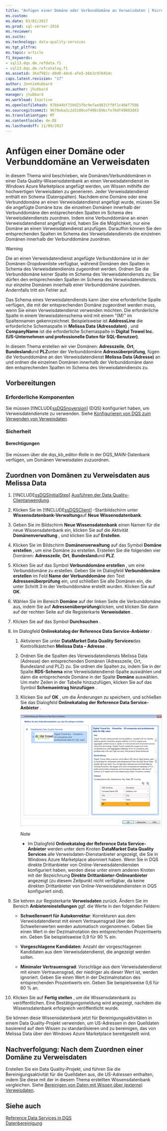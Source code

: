 ```yaml
---
title: "Anfügen einer Domäne oder Verbunddomäne an Verweisdaten | Microsoft-Dokumentation"
ms.custom: 
ms.date: 03/01/2017
ms.prod: sql-server-2016
ms.reviewer: 
ms.suite: 
ms.technology: data-quality-services
ms.tgt_pltfrm: 
ms.topic: article
f1_keywords:
- sql13.dqs.dm.refdata.f1
- sql13.dqs.dm.refcatalog.f1
ms.assetid: 36af981c-d0d0-4dc6-afe5-bbb3c97845dc
caps.latest.revision: "17"
author: JennieHubbard
ms.author: jhubbard
manager: jhubbard
ms.workload: Inactive
ms.openlocfilehash: 97bb44bf750d25fbc9efae9831ff0f1c466f7586
ms.sourcegitcommit: 9678eba3c2d3100cef408c69bcfe76df49803d63
ms.translationtype: MT
ms.contentlocale: de-DE
ms.lasthandoff: 11/09/2017
---
```

# <a name="attach-domain-or-composite-domain-to-reference-data"></a>Anfügen einer Domäne oder Verbunddomäne an Verweisdaten
  In diesem Thema wird beschrieben, wie Domänen/Verbunddomänen in einer Data Quality-Wissensdatenbank an einen Verweisdatendienst im Windows Azure Marketplace angefügt werden, um Wissen mithilfe der hochwertigen Verweisdaten zu generieren. Jeder Verweisdatendienst enthält ein Schema (Datenspalten). Nachdem eine Domäne oder eine Verbunddomäne an einen Verweisdatendienst angefügt wurde, müssen Sie die angefügte Domäne bzw. die einzelnen Domänen innerhalb der Verbunddomäne den entsprechenden Spalten im Schema des Verweisdatendiensts zuordnen. Indem eine Verbunddomäne an einen Verweisdatendienst angefügt wird, haben Sie die Möglichkeit, nur eine Domäne an einen Verweisdatendienst anzufügen. Daraufhin können Sie den entsprechenden Spalten im Schema des Verweisdatendiensts die einzelnen Domänen innerhalb der Verbunddomäne zuordnen.  
  
> [!WARNING]  
>  Die an einen Verweisdatendienst angefügte Verbunddomäne ist in der Domänen-Dropdownliste verfügbar, während Domänen den Spalten in Schema des Verweisdatendiensts zugeordnet werden. Ordnen Sie die Verbunddomäne keiner Spalte im Schema des Verweisdatendiensts zu; Sie dürfen den entsprechenden Spalten im Schema des Verweisdatendiensts nur einzelne Domänen innerhalb einer Verbunddomäne zuordnen. Andernfalls tritt ein Fehler auf.  
  
 Das Schema eines Verweisdatendiensts kann über eine erforderliche Spalte verfügen, die mit der entsprechenden Domäne zugeordnet werden muss, wenn Sie einen Verweisdatendienst verwenden möchten. Die erforderliche Spalte in einem Verweisdatenschema wird mit einem "(M)" im Spaltennamen gekennzeichnet. Beispielsweise ist **AddressLine** die erforderliche Schemaspalte in **Melissa Data (Adressdaten)** , und **CompanyName** ist die erforderliche Schemaspalte in **Digital Trowel Inc. (US-Unternehmen und professionelle Daten für SQL-Benutzer)**.  
  
 In diesem Thema erstellen wir vier Domänen: **Adresszeile**, **Ort**, **Bundesland**und **PLZ**unter der Verbunddomäne **Adressüberprüfung**, fügen die Verbunddomäne an den Verweisdatendienst **Melissa Data (Adresse)** an und ordnen die einzelnen Domänen innerhalb der Verbunddomäne dann den entsprechenden Spalten im Schema des Verweisdatendiensts zu.  
  
## <a name="before-you-begin"></a>Vorbereitungen  
  
###  <a name="Prerequisites"></a> Erforderliche Komponenten  
 Sie müssen [!INCLUDE[ssDQSnoversion](../includes/ssdqsnoversion-md.md)] (DQS) konfiguriert haben, um Verweisdatendienste zu verwenden. Siehe [Konfigurieren von DQS zum Verwenden von Verweisdaten](../data-quality-services/configure-dqs-to-use-reference-data.md).  
  
###  <a name="Security"></a> Sicherheit  
  
#### <a name="permissions"></a>Berechtigungen  
 Sie müssen über die dqs_kb_editor-Rolle in der DQS_MAIN-Datenbank verfügen, um Domänen Verweisdaten zuzuordnen.  
  
##  <a name="Map"></a> Zuordnen von Domänen zu Verweisdaten aus Melissa Data  
  
1.  [!INCLUDE[ssDQSInitialStep](../includes/ssdqsinitialstep-md.md)] [Ausführen der Data Quality-Clientanwendung](../data-quality-services/run-the-data-quality-client-application.md).  
  
2.  Klicken Sie im [!INCLUDE[ssDQSClient](../includes/ssdqsclient-md.md)] -Startbildschirm unter **Wissensdatenbank-Verwaltung**auf **Neue Wissensdatenbank**.  
  
3.  Geben Sie im Bildschirm **Neue Wissensdatenbank** einen Namen für die neue Wissensdatenbank ein, klicken Sie auf die Aktivität **Domänenverwaltung** , und klicken Sie auf **Erstellen**.  
  
4.  Klicken Sie im Bildschirm **Domänenverwaltung** auf das Symbol **Domäne erstellen** , um eine Domäne zu erstellen. Erstellen Sie die folgenden vier Domänen: **Adresszeile**, **Ort**, **Bundesland**und **PLZ**.  
  
5.  Klicken Sie auf das Symbol **Verbunddomäne erstellen** , um eine Verbunddomäne zu erstellen. Geben Sie im Dialogfeld **Verbunddomäne erstellen** im Feld **Name der Verbunddomäne** den Text **Adressenüberprüfung** ein, und schließen Sie alle Domänen ein, die unter Schritt 3 in der Verbunddomäne erstellt wurden. Klicken Sie auf **OK**.  
  
6.  Wählen Sie im Bereich **Domäne** auf der linken Seite die Verbunddomäne aus, indem Sie auf **Adressenüberprüfung**klicken, und klicken Sie dann auf der rechten Seite auf die Registerkarte **Verweisdaten** .  
  
7.  Klicken Sie auf das Symbol **Durchsuchen** .  
  
8.  Im Dialogfeld **Onlinekatalog der Reference Data Service-Anbieter** :  
  
    1.  Aktivieren Sie unter **DataMarket Data Quality Services**das Kontrollkästchen **Melissa Data – Adresse** .  
  
    2.  Ordnen Sie die Spalten des Verweisdatendiensts Melissa Data (Adresse) den entsprechenden Domänen (Adresszeile, Ort, Bundesland und PLZ) zu. Sie ordnen die Spalten zu, indem Sie in der Spalte **RDS-Schema** eine Verweisdatendienst-Spalte auswählen und dann die entsprechende Domäne in der Spalte **Domäne** auswählen. Um mehr Zeilen in der Tabelle hinzuzufügen, klicken Sie auf das Symbol **Schemaeintrag hinzufügen** .  
  
    3.  Klicken Sie auf **OK** , um die Änderungen zu speichern, und schließen Sie das Dialogfeld **Onlinekatalog der Reference Data Service-Anbieter** .  
  
         ![Dialogfeld „Onlinekatalog der Reference Data Service-Anbieter“](../data-quality-services/media/dqs-onlinereferencedataproviderscatalog.gif "Online Reference Data Providers Catalog dialog box")  
  
        > [!NOTE]  
        >  -   Im Dialogfeld **Onlinekatalog der Reference Data Service-Anbieter** werden unter dem Knoten **DataMarket Data Quality Services** alle Verweisdaten-Dienstanbieter angezeigt, die Sie in Windows Azure Marketplace abonniert haben. Wenn Sie in DQS direkte Drittanbieter von Online-Verweisdatendiensten konfiguriert haben, werden diese unter einem anderen Knoten mit der Bezeichnung **Direkte Drittanbieter-Onlineanbieter** angezeigt (zu diesem Zeitpunkt nicht verfügbar, da keine direkten Drittanbieter von Online-Verweisdatendiensten in DQS konfiguriert sind).  
  
9. Sie kehren zur Registerkarte **Verweisdaten** zurück. Ändern Sie im Bereich **Anbietereinstellungen** ggf. die Werte in den folgenden Feldern:  
  
    -   **Schwellenwert für Autokorrektur**: Korrekturen aus dem Verweisdatendienst mit einem Vertrauensgrad über den Schwellenwerten werden automatisch vorgenommen. Geben Sie einen Wert in der Dezimalnotation des entsprechenden Prozentwerts ein. Geben Sie beispielsweise 0,9 für 90 % ein.  
  
    -   **Vorgeschlagene Kandidaten**: Anzahl der vorgeschlagenen Kandidaten aus dem Verweisdatendienst, die angezeigt werden sollen.  
  
    -   **Minimaler Vertrauensgrad**: Vorschläge aus dem Verweisdatendienst mit einem Vertrauensgrad, der niedriger als dieser Wert ist, werden ignoriert. Geben Sie einen Wert in der Dezimalnotation des entsprechenden Prozentwerts ein. Geben Sie beispielsweise 0,6 für 60 % an.  
  
10. Klicken Sie auf **Fertig stellen** , um die Wissensdatenbank zu veröffentlichen. Eine Bestätigungsmeldung wird angezeigt, nachdem die Wissensdatenbank erfolgreich veröffentlicht wurde.  
  
 Sie können diese Wissensdatenbank jetzt für Bereinigungsaktivitäten in einem Data Quality-Projekt verwenden, um US-Adressen in den Quelldaten basierend auf dem Wissen zu standardisieren und zu bereinigen, das von Melissa Data über den Windows Azure Marketplace bereitgestellt wird.  
  
##  <a name="FollowUp"></a> Nachverfolgung: Nach dem Zuordnen einer Domäne zu Verweisdaten  
 Erstellen Sie ein Data Quality-Projekt, und führen Sie die Bereinigungsaktivität für die Quelldaten aus, die US-Adressen enthalten, indem Sie diese mit der in diesem Thema erstellten Wissensdatenbank vergleichen. Siehe [Bereinigen von Daten mit Wissen über &#40;externe&#41; Verweisdaten](../data-quality-services/cleanse-data-using-reference-data-external-knowledge.md).  
  
## <a name="see-also"></a>Siehe auch  
 [Reference Data Services in DQS](../data-quality-services/reference-data-services-in-dqs.md)   
 [Datenbereinigung](../data-quality-services/data-cleansing.md)  
  
  
